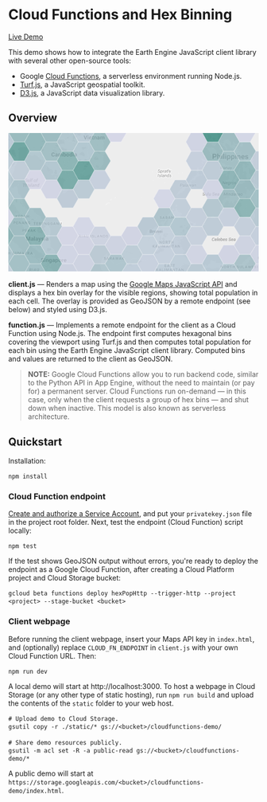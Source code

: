 # Cloud Functions and Hex Binning

[Live
Demo](https://storage.googleapis.com/ee-demos/cloudfunctions-demo/index.html)

This demo shows how to integrate the Earth Engine JavaScript client library with
several other open-source tools:

-   Google [Cloud Functions](https://cloud.google.com/functions/), a serverless
    environment running Node.js.
-   [Turf.js](http://turfjs.org/), a JavaScript geospatial toolkit.
-   [D3.js](https://d3js.org/), a JavaScript data visualization library.

## Overview

![Preview](./preview.png)

**client.js** — Renders a map using the [Google Maps JavaScript
API](https://developers.google.com/maps/documentation/javascript/) and displays
a hex bin overlay for the visible regions, showing total population in each
cell. The overlay is provided as GeoJSON by a remote endpoint (see below) and
styled using D3.js.

**function.js** — Implements a remote endpoint for the client as a Cloud
Function using Node.js. The endpoint first computes hexagonal bins covering the
viewport using Turf.js and then computes total population for each bin using
the Earth Engine JavaScript client library. Computed bins and values are
returned to the client as GeoJSON.

> **NOTE:** Google Cloud Functions allow you to run backend code, similar
> to the Python API in App Engine, without the need to maintain (or pay for) a
> permanent server. Cloud Functions run on-demand — in this case, only when the
> client requests a group of hex bins — and shut down when inactive. This model
> is also known as serverless architecture.

## Quickstart

Installation:

```
npm install
```

### Cloud Function endpoint

[Create and authorize a Service
Account](https://developers.google.com/earth-engine/service_account), and put
your `privatekey.json` file in the project root folder. Next, test the endpoint
(Cloud Function) script locally:

```
npm test
```

If the test shows GeoJSON output without errors, you're ready to deploy the
endpoint as a Google Cloud Function, after creating a Cloud Platform project and
Cloud Storage bucket:

```
gcloud beta functions deploy hexPopHttp --trigger-http --project <project> --stage-bucket <bucket>
```

### Client webpage

Before running the client webpage, insert your Maps API key in `index.html`, and
(optionally) replace `CLOUD_FN_ENDPOINT` in `client.js` with your own Cloud
Function URL. Then:

```
npm run dev
```

A local demo will start at http://localhost:3000. To host a webpage in Cloud
Storage (or any other type of static hosting), run `npm run build` and upload
the contents of the `static` folder to your web host.

```
# Upload demo to Cloud Storage.
gsutil copy -r ./static/* gs://<bucket>/cloudfunctions-demo/

# Share demo resources publicly.
gsutil -m acl set -R -a public-read gs://<bucket>/cloudfunctions-demo/*
```

A public demo will start at
`https://storage.googleapis.com/<bucket>/cloudfunctions-demo/index.html`.

